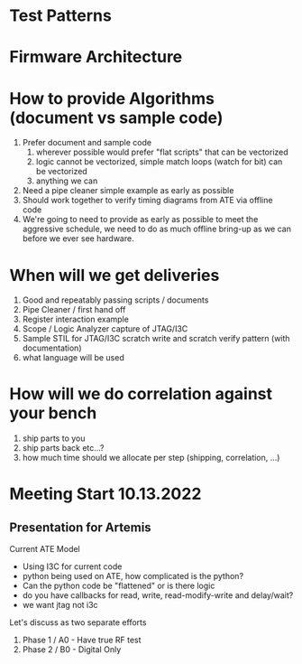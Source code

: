 # Test Patterns

# Firmware Architecture

# How to provide Algorithms (document vs sample code)

1. Prefer document and sample code
    1. wherever possible would prefer "flat scripts" that can be vectorized
    2. logic cannot be vectorized, simple match loops (watch for bit) can be vectorized
    3. anything we can 
2. Need a pipe cleaner simple example as early as possible
3. Should work together to verify timing diagrams from ATE via offline code
4. We're going to need to provide as early as possible to meet the aggressive schedule, we need to do as much offline bring-up as we can before we ever see hardware.

# When will we get deliveries

1. Good and repeatably passing scripts / documents
2. Pipe Cleaner / first hand off
3. Register interaction example
4. Scope / Logic Analyzer capture of JTAG/I3C
5. Sample STIL for JTAG/I3C scratch write and scratch verify pattern (with documentation)
6. what language will be used

# How will we do correlation against your bench

1. ship parts to you
2. ship parts back etc...?
3. how much time should we allocate per step (shipping, correlation, ...)



# Meeting Start 10.13.2022

## Presentation for Artemis

Current ATE Model 
- Using I3C for current code
- python being used on ATE, how complicated is the python?
- Can the python code be "flattened" or is there logic
- do you have callbacks for read, write, read-modify-write and delay/wait?
- we want jtag not i3c


Let's discuss as two separate efforts
1. Phase 1 / A0 - Have true RF test
2. Phase 2 / B0 - Digital Only
